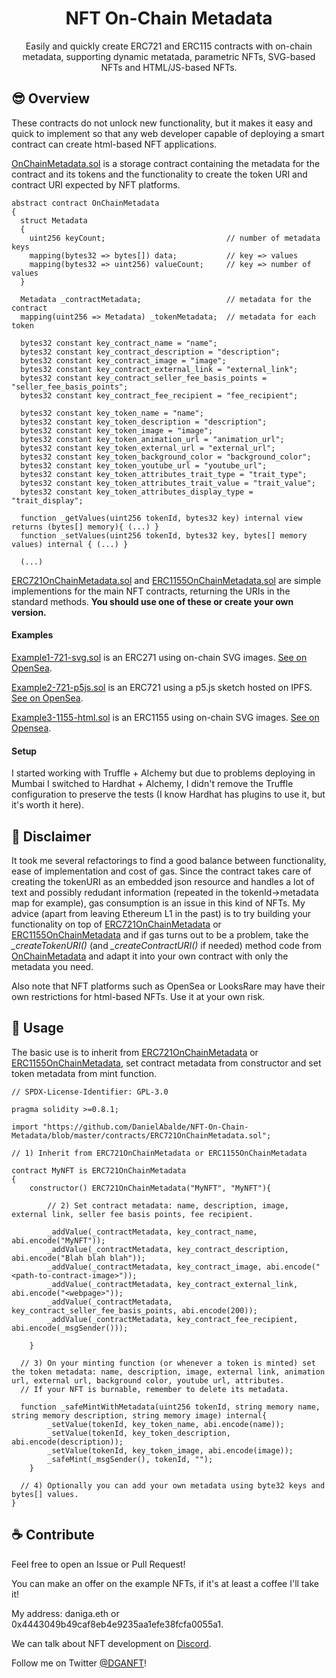 <h1 align="center"> NFT On-Chain Metadata </h1> 
<p align="center">Easily and quickly create ERC721 and ERC115 contracts with on-chain metadata, supporting dynamic metatada, parametric NFTs, SVG-based NFTs and HTML/JS-based NFTs.</p>



## 😎 Overview

These contracts do not unlock new functionality, but it makes it easy and quick to implement so that any web developer capable of deploying a smart contract can create html-based NFT applications.
 
[OnChainMetadata.sol](https://github.com/DanielAbalde/NFT-On-Chain-Metadata/blob/master/contracts/OnChainMetadata.sol) is a storage contract containing the metadata for the contract and its tokens and the functionality to create the token URI and contract URI expected by NFT platforms.

```solidity
abstract contract OnChainMetadata 
{ 
  struct Metadata
  {
    uint256 keyCount;                           // number of metadata keys
    mapping(bytes32 => bytes[]) data;           // key => values
    mapping(bytes32 => uint256) valueCount;     // key => number of values
  }
   
  Metadata _contractMetadata;                   // metadata for the contract
  mapping(uint256 => Metadata) _tokenMetadata;  // metadata for each token

  bytes32 constant key_contract_name = "name";
  bytes32 constant key_contract_description = "description";
  bytes32 constant key_contract_image = "image";
  bytes32 constant key_contract_external_link = "external_link";
  bytes32 constant key_contract_seller_fee_basis_points = "seller_fee_basis_points";
  bytes32 constant key_contract_fee_recipient = "fee_recipient";

  bytes32 constant key_token_name = "name";
  bytes32 constant key_token_description = "description";
  bytes32 constant key_token_image = "image";
  bytes32 constant key_token_animation_url = "animation_url";
  bytes32 constant key_token_external_url = "external_url";
  bytes32 constant key_token_background_color = "background_color";
  bytes32 constant key_token_youtube_url = "youtube_url";
  bytes32 constant key_token_attributes_trait_type = "trait_type";
  bytes32 constant key_token_attributes_trait_value = "trait_value";
  bytes32 constant key_token_attributes_display_type = "trait_display"; 

  function _getValues(uint256 tokenId, bytes32 key) internal view returns (bytes[] memory){ (...) }
  function _setValues(uint256 tokenId, bytes32 key, bytes[] memory values) internal { (...) }
  
  (...)
```

[ERC721OnChainMetadata.sol](https://github.com/DanielAbalde/NFT-On-Chain-Metadata/blob/master/contracts/ERC721OnChainMetadata.sol) and [ERC1155OnChainMetadata.sol](https://github.com/DanielAbalde/NFT-On-Chain-Metadata/blob/master/contracts/ERC721OnChainMetadata.sol) are simple implementions for the main NFT contracts, returning the URIs in the standard methods. **You should use one of these or create your own version.**

#### Examples 

[Example1-721-svg.sol](https://github.com/DanielAbalde/NFT-On-Chain-Metadata/blob/master/contracts/Example1-721-svg.sol) is an ERC271 using on-chain SVG images. [See on OpenSea](https://opensea.io/collection/erc721onchainmetadata-example-1-v2). 

[Example2-721-p5js.sol](https://github.com/DanielAbalde/NFT-On-Chain-Metadata/blob/master/contracts/Example2-721-p5js.sol) is an ERC721 using a p5.js sketch hosted on IPFS. [See on OpenSea](https://opensea.io/collection/erc721onchainmetadata-with-p5-js).

[Example3-1155-html.sol](https://github.com/DanielAbalde/NFT-On-Chain-Metadata/blob/master/contracts/Example3-1155-html.sol) is an ERC1155 using on-chain SVG images. [See on Opensea](https://opensea.io/collection/erc1155onchainmetadata-example-3).

#### Setup

I started working with Truffle + Alchemy but due to problems deploying in Mumbai I switched to Hardhat + Alchemy, I didn't remove the Truffle configuration to preserve the tests (I know Hardhat has plugins to use it, but it's worth it here).

## 🔎 Disclaimer

It took me several refactorings to find a good balance between functionality, ease of implementation and cost of gas. Since the contract takes care of creating the tokenURI as an embedded json resource and handles a lot of text and possibly redudant information (repeated in the tokenId->metadata map for example), gas consumption is an issue in this kind of NFTs. My advice (apart from leaving Ethereum L1 in the past) is to try building your functionality on top of [ERC721OnChainMetadata](https://github.com/DanielAbalde/NFT-On-Chain-Metadata/blob/master/contracts/ERC721OnChainMetadata.sol) or [ERC1155OnChainMetadata](https://github.com/DanielAbalde/NFT-On-Chain-Metadata/blob/master/contracts/ERC721OnChainMetadata.sol) and if gas turns out to be a problem, take the *_createTokenURI()* (and *_createContractURI()* if needed) method code from [OnChainMetadata](https://github.com/DanielAbalde/NFT-On-Chain-Metadata/blob/master/contracts/OnChainMetadata.sol) and adapt it into your own contract with only the metadata you need.

Also note that NFT platforms such as OpenSea or LooksRare may have their own restrictions for html-based NFTs. Use it at your own risk.


## 🔌 Usage

The basic use is to inherit from [ERC721OnChainMetadata](https://github.com/DanielAbalde/NFT-On-Chain-Metadata/blob/master/contracts/ERC721OnChainMetadata.sol) or [ERC1155OnChainMetadata](https://github.com/DanielAbalde/NFT-On-Chain-Metadata/blob/master/contracts/ERC721OnChainMetadata.sol), set contract metadata from constructor and set token metadata from mint function.

```solidity
// SPDX-License-Identifier: GPL-3.0

pragma solidity >=0.8.1;

import "https://github.com/DanielAbalde/NFT-On-Chain-Metadata/blob/master/contracts/ERC721OnChainMetadata.sol";

// 1) Inherit from ERC721OnChainMetadata or ERC1155OnChainMetadata

contract MyNFT is ERC721OnChainMetadata
{ 
    constructor() ERC721OnChainMetadata("MyNFT", "MyNFT"){

        // 2) Set contract metadata: name, description, image, external link, seller fee basis points, fee recipient.

        _addValue(_contractMetadata, key_contract_name, abi.encode("MyNFT"));
        _addValue(_contractMetadata, key_contract_description, abi.encode("Blah blah blah"));
        _addValue(_contractMetadata, key_contract_image, abi.encode("<path-to-contract-image>"));
        _addValue(_contractMetadata, key_contract_external_link, abi.encode("<webpage>"));
        _addValue(_contractMetadata, key_contract_seller_fee_basis_points, abi.encode(200));
        _addValue(_contractMetadata, key_contract_fee_recipient, abi.encode(_msgSender()));

    }
  
  // 3) On your minting function (or whenever a token is minted) set the token metadata: name, description, image, external link, animation url, external url, background color, youtube url, attributes.
  // If your NFT is burnable, remember to delete its metadata.

  function _safeMintWithMetadata(uint256 tokenId, string memory name, string memory description, string memory image) internal{
        _setValue(tokenId, key_token_name, abi.encode(name));
        _setValue(tokenId, key_token_description, abi.encode(description));
        _setValue(tokenId, key_token_image, abi.encode(image));
        _safeMint(_msgSender(), tokenId, ""); 
    }

  // 4) Optionally you can add your own metadata using byte32 keys and bytes[] values.
}
```
 
## ☕ Contribute  

Feel free to open an Issue or Pull Request!

You can make an offer on the example NFTs, if it's at least a coffee I'll take it!

My address: daniga.eth or 0x4443049b49caf8eb4e9235aa1efe38fcfa0055a1.

We can talk about NFT development on [Discord](https://discord.gg/QPMapnqAh7).

Follow me on Twitter [@DGANFT](https://twitter.com/DGANFT)!